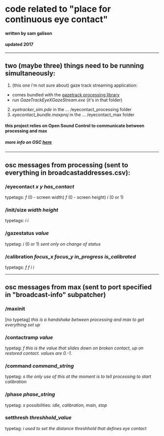 # code related to "place for continuous eye contact"

#### written by sam galison
#### updated 2017

---

## two (maybe three) things need to be running simultaneously:
1. (this one i'm not sure about) gaze track streaming application:
  * comes bundled with the [gazetrack processing library](https://github.com/AugustoEst/gazetrack)
  * run _GazeTrackEyeXGazeStream.exe_ (it's in that folder)
2. *eyetracker_sim.pde* in the ... /eyecontact_processing folder
3. *eyecontact_bundle.maxproj* in the ... /eyecontact_max folder

#### this project relies on Open Sound Control to communicate between processing and max
##### more info on OSC [here](http://opensoundcontrol.org/introduction-osc)

---

## osc messages from processing (sent to everything in broadcastaddresses.csv):

### /eyecontact *x* *y* *has_contact*
typetags: *f* (0 - screen width) *f* (0 - screen height) *i* (0 or 1)

### /init/size *width* *height*
typetags: *i* *i*

### /gazestatus *value*
typetag: *i* (0 or 1)
  *sent only on change of status*

### /calibration *focus_x* *focus_y* *in_progress* *is_calibrated*
typetags: *f* *f* *i* *i*

---

## osc messages from max (sent to port specified in "broadcast-info" subpatcher)

### /maxinit
[no typetag]
  *this is a handshake between processing and max to get everything set up*

### /contactramp *value*
typetag: *f*
  *this is the value that slides down on broken contact, up on restored contact. values are 0.-1.*

### /command *command_string*
typetag: *s*
  *the only use of this at the moment is to tell processing to start calibration*

### /phase *phase_string*
typetag: *s*
  possibilities: *idle, calibration, main, stop*

### setthresh *threshhold_value*
typetag: *i*
  *used to set the distance threshhold that defines eye contact*


